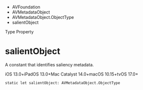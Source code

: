 

- AVFoundation
- AVMetadataObject
- AVMetadataObject.ObjectType
-  salientObject 

Type Property

# salientObject

A constant that identifies saliency metadata.

iOS 13.0+iPadOS 13.0+Mac Catalyst 14.0+macOS 10.15+tvOS 17.0+

``` source
static let salientObject: AVMetadataObject.ObjectType
```

